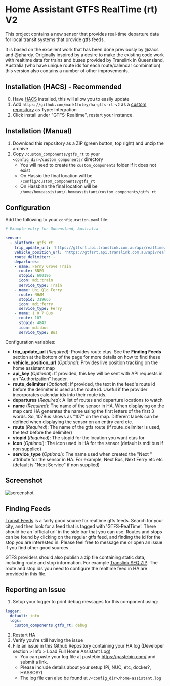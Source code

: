 # Home Assistant GTFS RealTime (rt) V2

This project contains a new sensor that provides real-time departure data for
local transit systems that provide gtfs feeds.

It is based on the excellent work that has been done previously by @zacs and @phardy.  Originally inspired by a desire to make the existing code work with realtime data for trains and buses provided by Translink in Queensland, Australia (who have unique route ids for each route/calendar combination) this version also contains a number of other improvements. 

## Installation (HACS) - Recommended
0. Have [HACS](https://hacs.xyz/) installed, this will allow you to easily update
1. Add `https://github.com/mark1foley/ha-gtfs-rt-v2` as a [custom repository](https://hacs.xyz/docs/faq/custom_repositories/) as Type: Integration
2. Click install under "GTFS-Realtime", restart your instance.

## Installation (Manual)
1. Download this repository as a ZIP (green button, top right) and unzip the archive
2. Copy `/custom_components/gtfs_rt` to your `<config_dir>/custom_components/` directory
   * You will need to create the `custom_components` folder if it does not exist
   * On Hassio the final location will be `/config/custom_components/gtfs_rt`
   * On Hassbian the final location will be `/home/homeassistant/.homeassistant/custom_components/gtfs_rt`

## Configuration

Add the following to your `configuration.yaml` file:

```yaml
# Example entry for Queensland, Australia

sensor:
  - platform: gtfs_rt
    trip_update_url: 'https://gtfsrt.api.translink.com.au/api/realtime/SEQ/TripUpdates'
    vehicle_position_url: 'https://gtfsrt.api.translink.com.au/api/realtime/SEQ/VehiclePositions'
    route_delimiter: -
    departures:
    - name: Ferny Grove Train
      route: BNFG
      stopid: 600196
      icon: mdi:train
      service_type: Train
    - name: Uni Qld Ferry
      route: NHAM
      stopid: 319665
      icon: mdi:ferry
      service_type: Ferry
    - name: 1 0 7 Bus
      route: 107
      stopid: 4843
      icon: mdi:bus
      service_type: Bus
```

Configuration variables:

- **trip_update_url** (*Required*): Provides route etas. See the **Finding Feeds** section at the bottom of the page for more details on how to find these
- **vehicle_position_url** (*Optional*): Provides live position tracking on the home assistant map
- **api_key** (*Optional*): If provided, this key will be sent with API requests in an "Authorization" header.
- **route_delimiter** (*Optional*): If provided, the text in the feed's route id before the delimiter is used as the route id.  Useful if the provider incorporates calendar ids into their route ids.
- **departures** (*Required*): A list of routes and departure locations to watch
- **name** (*Required*): The name of the sensor in HA.  When displaying on the map card HA generates the name using the first letters of the first 3 words.  So, 1<space>0<space>7<space>Bus shows as "107" on the map.  Different labels can be defined when displaying the sensor on an entiry card etc.
- **route** (*Required*): The name of the gtfs route (if route_delimiter is used, the text before the delimiter)
- **stopid** (*Required*): The stopid for the location you want etas for
- **icon** (*Optional*): The icon used in HA for the sensor (default is mdi:bus if non supplied)
- **service_type** (*Optional*): The name used when created the "Next <service type>" attribute for the sensor in HA.  For example, Next Bus, Next Ferry etc etc (default is "Next Service" if non supplied)

## Screenshot

![screenshot](https://gtfsrtv2.s3-ap-southeast-2.amazonaws.com/GTFS-RT-V2.JPG)

## Finding Feeds

[Transit Feeds](https://transitfeeds.com) is a fairly good source for realtime
gtfs feeds. Search for your city, and then look for a feed that is tagged with
'GTFS-RealTime'. There should be an 'official url' in the side bar that you can
use. Routes and stops can be found by clicking on the regular gtfs feed, and
finding the id for the stop you are interested in. Please feel free to message
me or open an issue if you find other good sources.

GTFS providers should also publish a zip file containing static data, including route and stop information.  For example [Translink SEQ ZIP](https://gtfsrt.api.translink.com.au/GTFS/SEQ_GTFS.zip).  The route and stop ids you need to configure the realtime feed in HA are provided in this file.

## Reporting an Issue

1. Setup your logger to print debug messages for this component using:
```yaml
logger:
  default: info
  logs:
    custom_components.gtfs_rt: debug
```
2. Restart HA
3. Verify you're still having the issue
4. File an issue in this Github Repository containing your HA log (Developer section > Info > Load Full Home Assistant Log)
   * You can paste your log file at pastebin https://pastebin.com/ and submit a link.
   * Please include details about your setup (Pi, NUC, etc, docker?, HASSOS?)
   * The log file can also be found at `/<config_dir>/home-assistant.log`
